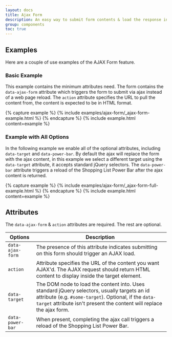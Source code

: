```yaml
---
layout: docs
title: Ajax Form
description: An easy way to submit form contents & load the response into a section of the page.
group: components
toc: true
---
```



## Examples

Here are a couple of use examples of the AJAX Form feature.

### Basic Example

This example contains the minimum attributes need. The form contains the `data-ajax-form` attribute 
which triggers the form to submit via ajax instead of a web page reload. The `action` attribute 
specifies the URL to pull the content from, the content is expected to be in HTML format. 

{% capture example %}
{% include examples/ajax-form/_ajax-form-example.html %}
{% endcapture %}
{% include example.html content=example %}

### Example with All Options

In the following example we enable all of the optional attributes, including `data-target` and 
`data-power-bar`. By default the ajax will replace the form with the ajax content, in this example 
we select a different target using the `data-target` attribute, it accepts standard jQuery selectors. 
The `data-power-bar` attribute triggers a reload of the Shopping List Power Bar after the ajax content 
is returned.

{% capture example %}
{% include examples/ajax-form/_ajax-form-full-example.html %}
{% endcapture %}
{% include example.html content=example %}

## Attributes

The `data-ajax-form` & `action` attributes are required. The rest are optional.

<table class="table table-bordered table-striped">
  <thead>
    <tr>
      <th>Options</th>
      <th>Description</th>
    </tr>
  </thead>
  <tbody>
    <tr>
      <td><code class="text-nowrap">data-ajax-form</code></td>
      <td>The presence of this attribute indicates submitting on this form should trigger an AJAX load.</td>
    </tr>
    <tr>
      <td><code class="text-nowrap">action</code></td>
      <td>
        Attribute specifies the URL of the content you want AJAX'd. The AJAX request should return 
        HTML content to display inside the target element. 
      </td>
    </tr>
    <tr>
      <td><code class="text-nowrap">data-target</code></td>
      <td>
        The DOM node to load the content into. Uses standard jQuery selectors, usually targets an id attribute 
        (e.g. <code class="text-nowrap">#some-target</code>). Optional, if the <code class="text-nowrap">data-target</code> attribute isn't 
        present the content will replace the ajax form.
      </td>
    </tr>
    <tr>
      <td><code class="text-nowrap">data-power-bar</code></td>
      <td>
        When present, completing the ajax call triggers a reload of the Shopping List Power Bar.
      </td>
    </tr>
  </tbody>
</table>
